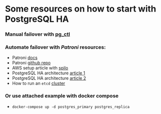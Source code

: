 # Some resources on how to start with PostgreSQL HA

### Manual failover with [pg_ctl](https://vuyisile.com/high-availability-in-postgresql-replication-with-docker/)

### Automate failover with _Patroni_ resources:
- Patroni [docs](https://patroni.readthedocs.io/en/latest/)
- Patroni [github repo](https://github.com/zalando/patroni/tree/master)
- AWS setup article with [spilo](https://proventa.de/en/setting-up-postgresql-cluster-with-patroni-using-spilo-image/)
- PostgreSQL HA architecture [article 1](https://medium.com/@c.ucanefe/patroni-ha-proxy-feed1292d23f)
- PostgreSQL HA architecture [article 2](https://docs.microfocus.com/doc/AMX/2023.05/HASQLPatroni)
- How to run an `etcd` [cluster](https://etcd.io/docs/v3.5/op-guide/container/)


### Or use attached example with docker compose
- `docker-compose up -d postgres_primary postgres_replica`
